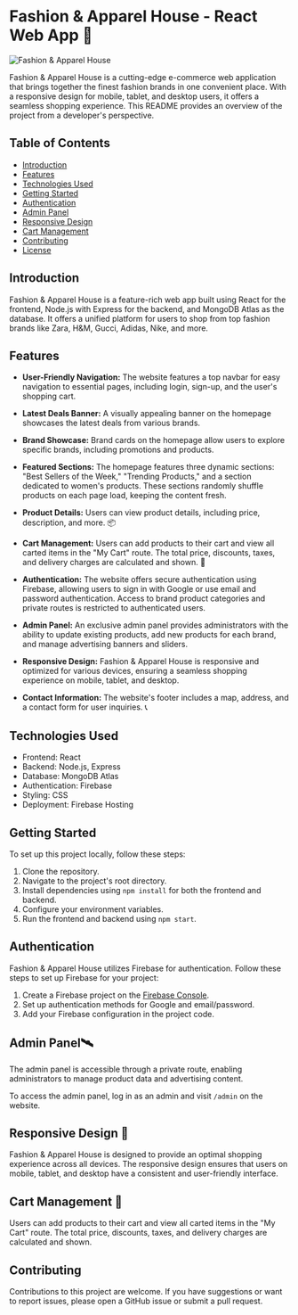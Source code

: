 # Fashion & Apparel House - React Web App 👗

![Fashion & Apparel House](https://fashion-and-apparel-house.web.app/)

Fashion & Apparel House is a cutting-edge e-commerce web application that brings together the finest fashion brands in one convenient place. With a responsive design for mobile, tablet, and desktop users, it offers a seamless shopping experience. This README provides an overview of the project from a developer's perspective.

## Table of Contents

- [Introduction](#introduction)
- [Features](#features)
- [Technologies Used](#technologies-used)
- [Getting Started](#getting-started)
- [Authentication](#authentication)
- [Admin Panel](#admin-panel)
- [Responsive Design](#responsive-design)
- [Cart Management](#cart-management)
- [Contributing](#contributing)
- [License](#license)

## Introduction

Fashion & Apparel House is a feature-rich web app built using React for the frontend, Node.js with Express for the backend, and MongoDB Atlas as the database. It offers a unified platform for users to shop from top fashion brands like Zara, H&M, Gucci, Adidas, Nike, and more.

## Features

- **User-Friendly Navigation:** The website features a top navbar for easy navigation to essential pages, including login, sign-up, and the user's shopping cart.

- **Latest Deals Banner:** A visually appealing banner on the homepage showcases the latest deals from various brands.

- **Brand Showcase:** Brand cards on the homepage allow users to explore specific brands, including promotions and products.

- **Featured Sections:** The homepage features three dynamic sections: "Best Sellers of the Week," "Trending Products," and a section dedicated to women's products. These sections randomly shuffle products on each page load, keeping the content fresh.

- **Product Details:** Users can view product details, including price, description, and more. 📦

- **Cart Management:** Users can add products to their cart and view all carted items in the "My Cart" route. The total price, discounts, taxes, and delivery charges are calculated and shown. 🛒

- **Authentication:** The website offers secure authentication using Firebase, allowing users to sign in with Google or use email and password authentication. Access to brand product categories and private routes is restricted to authenticated users.

- **Admin Panel:** An exclusive admin panel provides administrators with the ability to update existing products, add new products for each brand, and manage advertising banners and sliders.

- **Responsive Design:** Fashion & Apparel House is responsive and optimized for various devices, ensuring a seamless shopping experience on mobile, tablet, and desktop.

- **Contact Information:** The website's footer includes a map, address, and a contact form for user inquiries. 📞

## Technologies Used

- Frontend: React
- Backend: Node.js, Express
- Database: MongoDB Atlas
- Authentication: Firebase
- Styling: CSS
- Deployment: Firebase Hosting

## Getting Started

To set up this project locally, follow these steps:

1. Clone the repository.
2. Navigate to the project's root directory.
3. Install dependencies using `npm install` for both the frontend and backend.
4. Configure your environment variables.
5. Run the frontend and backend using `npm start`.

## Authentication

Fashion & Apparel House utilizes Firebase for authentication. Follow these steps to set up Firebase for your project:

1. Create a Firebase project on the [Firebase Console](https://console.firebase.google.com/).
2. Set up authentication methods for Google and email/password.
3. Add your Firebase configuration in the project code.

## Admin Panel🛰️

The admin panel is accessible through a private route, enabling administrators to manage product data and advertising content.

To access the admin panel, log in as an admin and visit `/admin` on the website.

## Responsive Design 🎨

Fashion & Apparel House is designed to provide an optimal shopping experience across all devices. The responsive design ensures that users on mobile, tablet, and desktop have a consistent and user-friendly interface.

## Cart Management 🛒

Users can add products to their cart and view all carted items in the "My Cart" route. The total price, discounts, taxes, and delivery charges are calculated and shown.

## Contributing

Contributions to this project are welcome. If you have suggestions or want to report issues, please open a GitHub issue or submit a pull request.

